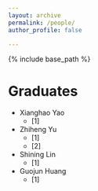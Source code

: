```yaml
---
layout: archive
permalink: /people/
author_profile: false

---
```


{% include base_path %}

Graduates
======
* Xianghao Yao
  * [1]
* Zhiheng Yu
  * [1]
  * [2]
* Shining Lin
  * [1]
* Guojun Huang
  * [1]
